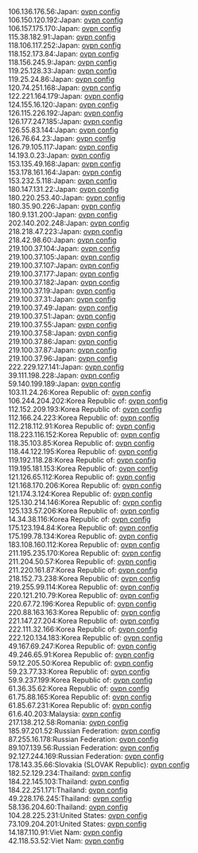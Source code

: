 106.136.176.56:Japan: [ovpn config](vpn/106_136_176_56.ovpn)  
106.150.120.192:Japan: [ovpn config](vpn/106_150_120_192.ovpn)  
106.157.175.170:Japan: [ovpn config](vpn/106_157_175_170.ovpn)  
115.38.182.91:Japan: [ovpn config](vpn/115_38_182_91.ovpn)  
118.106.117.252:Japan: [ovpn config](vpn/118_106_117_252.ovpn)  
118.152.173.84:Japan: [ovpn config](vpn/118_152_173_84.ovpn)  
118.156.245.9:Japan: [ovpn config](vpn/118_156_245_9.ovpn)  
119.25.128.33:Japan: [ovpn config](vpn/119_25_128_33.ovpn)  
119.25.24.86:Japan: [ovpn config](vpn/119_25_24_86.ovpn)  
120.74.251.168:Japan: [ovpn config](vpn/120_74_251_168.ovpn)  
122.221.164.179:Japan: [ovpn config](vpn/122_221_164_179.ovpn)  
124.155.16.120:Japan: [ovpn config](vpn/124_155_16_120.ovpn)  
126.115.226.192:Japan: [ovpn config](vpn/126_115_226_192.ovpn)  
126.177.247.185:Japan: [ovpn config](vpn/126_177_247_185.ovpn)  
126.55.83.144:Japan: [ovpn config](vpn/126_55_83_144.ovpn)  
126.76.64.23:Japan: [ovpn config](vpn/126_76_64_23.ovpn)  
126.79.105.117:Japan: [ovpn config](vpn/126_79_105_117.ovpn)  
14.193.0.23:Japan: [ovpn config](vpn/14_193_0_23.ovpn)  
153.135.49.168:Japan: [ovpn config](vpn/153_135_49_168.ovpn)  
153.178.161.164:Japan: [ovpn config](vpn/153_178_161_164.ovpn)  
153.232.5.118:Japan: [ovpn config](vpn/153_232_5_118.ovpn)  
180.147.131.22:Japan: [ovpn config](vpn/180_147_131_22.ovpn)  
180.220.253.40:Japan: [ovpn config](vpn/180_220_253_40.ovpn)  
180.35.90.226:Japan: [ovpn config](vpn/180_35_90_226.ovpn)  
180.9.131.200:Japan: [ovpn config](vpn/180_9_131_200.ovpn)  
202.140.202.248:Japan: [ovpn config](vpn/202_140_202_248.ovpn)  
218.218.47.223:Japan: [ovpn config](vpn/218_218_47_223.ovpn)  
218.42.98.60:Japan: [ovpn config](vpn/218_42_98_60.ovpn)  
219.100.37.104:Japan: [ovpn config](vpn/219_100_37_104.ovpn)  
219.100.37.105:Japan: [ovpn config](vpn/219_100_37_105.ovpn)  
219.100.37.107:Japan: [ovpn config](vpn/219_100_37_107.ovpn)  
219.100.37.177:Japan: [ovpn config](vpn/219_100_37_177.ovpn)  
219.100.37.182:Japan: [ovpn config](vpn/219_100_37_182.ovpn)  
219.100.37.19:Japan: [ovpn config](vpn/219_100_37_19.ovpn)  
219.100.37.31:Japan: [ovpn config](vpn/219_100_37_31.ovpn)  
219.100.37.49:Japan: [ovpn config](vpn/219_100_37_49.ovpn)  
219.100.37.51:Japan: [ovpn config](vpn/219_100_37_51.ovpn)  
219.100.37.55:Japan: [ovpn config](vpn/219_100_37_55.ovpn)  
219.100.37.58:Japan: [ovpn config](vpn/219_100_37_58.ovpn)  
219.100.37.86:Japan: [ovpn config](vpn/219_100_37_86.ovpn)  
219.100.37.87:Japan: [ovpn config](vpn/219_100_37_87.ovpn)  
219.100.37.96:Japan: [ovpn config](vpn/219_100_37_96.ovpn)  
222.229.127.141:Japan: [ovpn config](vpn/222_229_127_141.ovpn)  
39.111.198.228:Japan: [ovpn config](vpn/39_111_198_228.ovpn)  
59.140.199.189:Japan: [ovpn config](vpn/59_140_199_189.ovpn)  
103.11.24.26:Korea Republic of: [ovpn config](vpn/103_11_24_26.ovpn)  
106.244.204.202:Korea Republic of: [ovpn config](vpn/106_244_204_202.ovpn)  
112.152.209.193:Korea Republic of: [ovpn config](vpn/112_152_209_193.ovpn)  
112.166.24.223:Korea Republic of: [ovpn config](vpn/112_166_24_223.ovpn)  
112.218.112.91:Korea Republic of: [ovpn config](vpn/112_218_112_91.ovpn)  
118.223.116.152:Korea Republic of: [ovpn config](vpn/118_223_116_152.ovpn)  
118.35.103.85:Korea Republic of: [ovpn config](vpn/118_35_103_85.ovpn)  
118.44.122.195:Korea Republic of: [ovpn config](vpn/118_44_122_195.ovpn)  
119.192.118.28:Korea Republic of: [ovpn config](vpn/119_192_118_28.ovpn)  
119.195.181.153:Korea Republic of: [ovpn config](vpn/119_195_181_153.ovpn)  
121.126.65.112:Korea Republic of: [ovpn config](vpn/121_126_65_112.ovpn)  
121.168.170.206:Korea Republic of: [ovpn config](vpn/121_168_170_206.ovpn)  
121.174.3.124:Korea Republic of: [ovpn config](vpn/121_174_3_124.ovpn)  
125.130.214.146:Korea Republic of: [ovpn config](vpn/125_130_214_146.ovpn)  
125.133.57.206:Korea Republic of: [ovpn config](vpn/125_133_57_206.ovpn)  
14.34.38.116:Korea Republic of: [ovpn config](vpn/14_34_38_116.ovpn)  
175.123.194.84:Korea Republic of: [ovpn config](vpn/175_123_194_84.ovpn)  
175.199.78.134:Korea Republic of: [ovpn config](vpn/175_199_78_134.ovpn)  
183.108.160.112:Korea Republic of: [ovpn config](vpn/183_108_160_112.ovpn)  
211.195.235.170:Korea Republic of: [ovpn config](vpn/211_195_235_170.ovpn)  
211.204.50.57:Korea Republic of: [ovpn config](vpn/211_204_50_57.ovpn)  
211.220.161.87:Korea Republic of: [ovpn config](vpn/211_220_161_87.ovpn)  
218.152.73.238:Korea Republic of: [ovpn config](vpn/218_152_73_238.ovpn)  
219.255.99.114:Korea Republic of: [ovpn config](vpn/219_255_99_114.ovpn)  
220.121.210.79:Korea Republic of: [ovpn config](vpn/220_121_210_79.ovpn)  
220.67.72.196:Korea Republic of: [ovpn config](vpn/220_67_72_196.ovpn)  
220.88.163.163:Korea Republic of: [ovpn config](vpn/220_88_163_163.ovpn)  
221.147.27.204:Korea Republic of: [ovpn config](vpn/221_147_27_204.ovpn)  
222.111.32.166:Korea Republic of: [ovpn config](vpn/222_111_32_166.ovpn)  
222.120.134.183:Korea Republic of: [ovpn config](vpn/222_120_134_183.ovpn)  
49.167.69.247:Korea Republic of: [ovpn config](vpn/49_167_69_247.ovpn)  
49.246.65.91:Korea Republic of: [ovpn config](vpn/49_246_65_91.ovpn)  
59.12.205.50:Korea Republic of: [ovpn config](vpn/59_12_205_50.ovpn)  
59.23.77.33:Korea Republic of: [ovpn config](vpn/59_23_77_33.ovpn)  
59.9.237.199:Korea Republic of: [ovpn config](vpn/59_9_237_199.ovpn)  
61.36.35.62:Korea Republic of: [ovpn config](vpn/61_36_35_62.ovpn)  
61.75.88.165:Korea Republic of: [ovpn config](vpn/61_75_88_165.ovpn)  
61.85.67.231:Korea Republic of: [ovpn config](vpn/61_85_67_231.ovpn)  
61.6.40.203:Malaysia: [ovpn config](vpn/61_6_40_203.ovpn)  
217.138.212.58:Romania: [ovpn config](vpn/217_138_212_58.ovpn)  
185.97.201.52:Russian Federation: [ovpn config](vpn/185_97_201_52.ovpn)  
87.255.16.178:Russian Federation: [ovpn config](vpn/87_255_16_178.ovpn)  
89.107.139.56:Russian Federation: [ovpn config](vpn/89_107_139_56.ovpn)  
92.127.244.169:Russian Federation: [ovpn config](vpn/92_127_244_169.ovpn)  
178.143.35.66:Slovakia (SLOVAK Republic): [ovpn config](vpn/178_143_35_66.ovpn)  
182.52.129.234:Thailand: [ovpn config](vpn/182_52_129_234.ovpn)  
184.22.145.103:Thailand: [ovpn config](vpn/184_22_145_103.ovpn)  
184.22.251.171:Thailand: [ovpn config](vpn/184_22_251_171.ovpn)  
49.228.176.245:Thailand: [ovpn config](vpn/49_228_176_245.ovpn)  
58.136.204.60:Thailand: [ovpn config](vpn/58_136_204_60.ovpn)  
104.28.225.231:United States: [ovpn config](vpn/104_28_225_231.ovpn)  
73.109.204.201:United States: [ovpn config](vpn/73_109_204_201.ovpn)  
14.187.110.91:Viet Nam: [ovpn config](vpn/14_187_110_91.ovpn)  
42.118.53.52:Viet Nam: [ovpn config](vpn/42_118_53_52.ovpn)  
